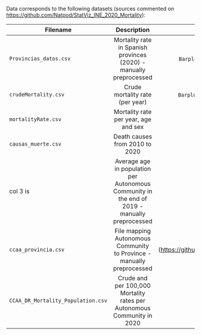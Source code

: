 Data corresponds to the following datasets (sources commented on https://github.com/Natpod/StatViz_INE_2020_Mortality):

| Filename   |      Description      |  Used in code |
|----------|:-------------:|:-------------:|
| `Provincias_datos.csv` |  Mortality rate in Spanish provinces (2020) - manually preprocessed | `BarplotsINEDeaths.Rmd`, `mortalityRatePerYear.Rmd`, `Spain_maps.Rmd`[links](https://github.com/Natpod/StatViz_INE_2020_Mortality) |
| `crudeMortality.csv` |   Crude mortality rate (per year)  |  `BarplotsINEDeaths.Rmd`, `mortalityRatePerYear.Rmd`, `Spain_maps.Rmd` [links](https://github.com/Natpod/StatViz_INE_2020_Mortality) |
| `mortalityRate.csv` | Mortality rate per year, age and sex |  `mortalityRatePerYear.Rmd` [links](https://github.com/Natpod/StatViz_INE_2020_Mortality) |
| `causas_muerte.csv` | Death causes from 2010 to 2020|  `mortalityRatePerYear.Rmd` [links](https://github.com/Natpod/StatViz_INE_2020_Mortality) |
| col 3 is | Average age in population per Autonomous Community in the end of 2019 - manually preprocessed |  `Spain_maps.Rmd` [links](https://github.com/Natpod/StatViz_INE_2020_Mortality) |
| `ccaa_provincia.csv` | File mapping Autonomous Community to Province - manually preprocessed |  `BarplotsINEDeaths.Rmd` [links](https://github.com/Natpod/StatViz_INE_2020_Mortality/blob/main/Spain_maps.Rmd](https://github.com/Natpod/StatViz_INE_2020_Mortality)|
| `CCAA_DR_Mortality_Population.csv` | Crude and per 100,000 Mortality rates per Autonomous Community in 2020 | `Spain_maps.Rmd`[link](https://github.com/Natpod/StatViz_INE_2020_Mortality/blob/main/Spain_maps.Rmd) |
